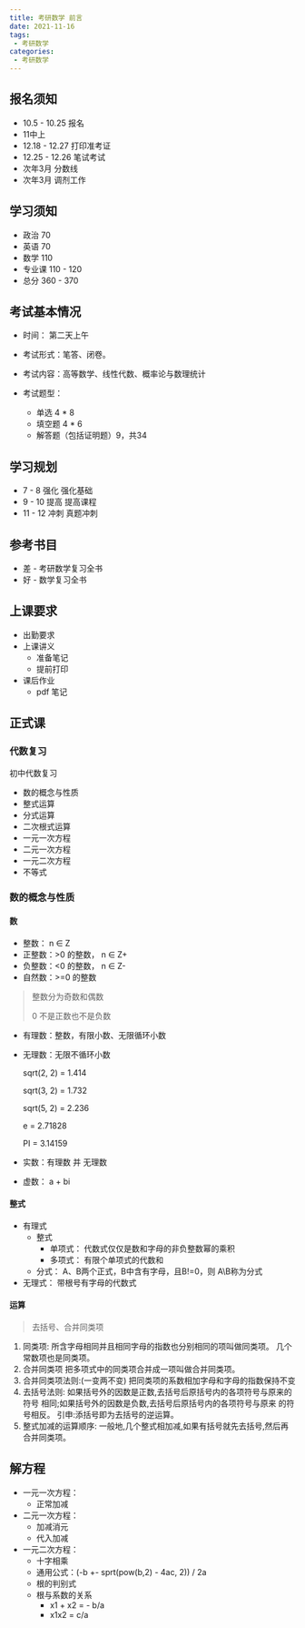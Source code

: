 ```yaml
---
title: 考研数学 前言
date: 2021-11-16
tags:
 - 考研数学
categories:
 - 考研数学
---
```


## 报名须知

- 10.5 - 10.25 报名
- 11中上
- 12.18 - 12.27 打印准考证
- 12.25 - 12.26 笔试考试
- 次年3月 分数线
- 次年3月 调剂工作



## 学习须知

- 政治 70
- 英语 70
- 数学 110
- 专业课 110 - 120
- 总分 360 - 370



## 考试基本情况

- 时间： 第二天上午
- 考试形式：笔答、闭卷。



- 考试内容：高等数学、线性代数、概率论与数理统计
- 考试题型：
  - 单选 4 * 8
  - 填空题 4 * 6
  - 解答题（包括证明题）9，共34



## 学习规划

- 7 - 8 强化 强化基础
- 9  - 10 提高 提高课程
- 11 - 12 冲刺 真题冲刺



## 参考书目

- 差 - 考研数学复习全书
- 好 - 数学复习全书



## 上课要求

- 出勤要求
- 上课讲义
  - 准备笔记
  - 提前打印
- 课后作业
  - pdf 笔记



## 正式课

### 代数复习

初中代数复习

- 数的概念与性质
- 整式运算
- 分式运算
- 二次根式运算
- 一元一次方程
- 二元一次方程
- 一元二次方程
- 不等式



### 数的概念与性质

#### 数

- 整数： n ∈ Z
- 正整数：>0 的整数， n ∈ Z+
- 负整数：<0 的整数， n ∈ Z-
- 自然数：>=0 的整数

> 整数分为奇数和偶数
>
> 0 不是正数也不是负数



- 有理数：整数，有限小数、无限循环小数

- 无理数：无限不循环小数

  sqrt(2, 2) = 1.414

  sqrt(3, 2) = 1.732

  sqrt(5, 2) = 2.236

  e = 2.71828

  PI = 3.14159

- 实数：有理数 并 无理数

- 虚数： a + bi



#### 整式

- 有理式
  - 整式
    - 单项式： 代数式仅仅是数和字母的非负整数幂的乘积
    - 多项式： 有限个单项式的代数和
  - 分式： A、B两个正式，B中含有字母，且B!=0，则 A\B称为分式
- 无理式： 带根号有字母的代数式



#### 运算

> 去括号、合并同类项



1. 同类项:
   所含字母相同并且相同字母的指数也分别相同的项叫做同类项。
   几个常数项也是同类项。
2. 合并同类项
   把多项式中的同类项合并成一项叫做合并同类项。
3. 合并同类项法则:(一变两不变)
   把同类项的系数相加字母和字母的指数保持不变
4. 去括号法则:
   如果括号外的因数是正数,去括号后原括号内的各项符号与原来的符号
   相同;如果括号外的因数是负数,去括号后原括号内的各项符号与原来
   的符号相反。
   引申:添括号即为去括号的逆运算。
5. 整式加减的运算顺序:
   一般地,几个整式相加减,如果有括号就先去括号,然后再合并同类项。



## 解方程

- 一元一次方程：
  - 正常加减
- 二元一次方程：
  - 加减消元
  - 代入加减
- 一元二次方程：
  - 十字相乘
  - 通用公式：(-b +- sprt(pow(b,2) - 4ac, 2)) / 2a
  - 根的判别式
  - 根与系数的关系
    - x1 + x2 = - b/a
    - x1x2 = c/a

